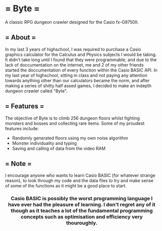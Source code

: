 # = Byte =
A classic RPG dungeon crawler designed for the Casio fx-G9750II.

## = About =
 In my last 3 years of highschool, I was required to purchase a Casio graphics calculator for the Calculus and Physics subjects I would
 be taking. It didn't take long until I found that they were programmable, and due to the lack of doccumentation on the internet, me
 and 2 of my other friends started the doccumentation of every function within the Casio BASIC API. In my last year of highschool,
 sitting in class and not paying any attention towards anything other than our calculators became the norm, and after making a series
 of shitty half assed games, I decided to make an indepth dungeon crawler called "Byte".
 
## = Features =
 The objective of Byte is to climb 256 dungeon floors whilst fighting monsters and bosses and collecting rare items. Some of my proudest 
 features include:
 
 - Randomly generated floors using my own noise algorithm
 - Monster individuality and typing
 - Saving and calling of data from the video RAM

## = Note =
 I encourage anyone who wants to learn Casio BASIC (for whatever strange reason), to look through my code and the data files to try and 
 make sense of some of the functions as it might be a good place to start.
 
### <p align="center"> Casio BASIC is possibly the worst programming language I have ever had the pleasure of learning. I don't regret any of it though as it teaches a lot of the fundamental programming concepts such as optimisation and efficiency very thouroughly. </p>
